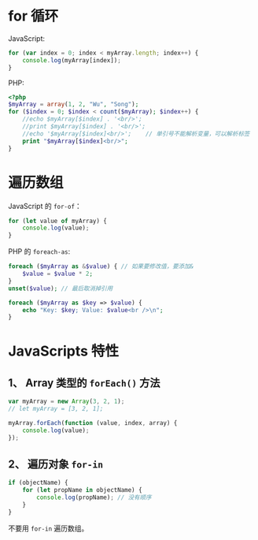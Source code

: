 # for 循环
JavaScript:  
```js
for (var index = 0; index < myArray.length; index++) {
    console.log(myArray[index]);
}
```
PHP:  
```php
<?php
$myArray = array(1, 2, "Wu", "Song");
for ($index = 0; $index < count($myArray); $index++) {
    //echo $myArray[$index] . '<br/>';
    //print $myArray[$index] . '<br/>';
    //echo '$myArray[$index]<br/>';    // 单引号不能解析变量，可以解析标签
    print "$myArray[$index]<br/>";
}
```

# 遍历数组
JavaScript 的 `for-of`：  
```js
for (let value of myArray) {
    console.log(value);
}
```

PHP 的 `foreach-as`:  
```php
foreach ($myArray as &$value) { // 如果要修改值，要添加&
    $value = $value * 2;
}
unset($value); // 最后取消掉引用

foreach ($myArray as $key => $value) {
    echo "Key: $key; Value: $value<br />\n";
}
```


# JavaScripts 特性
## 1、 Array 类型的 `forEach()` 方法
```js
var myArray = new Array(3, 2, 1);
// let myArray = [3, 2, 1];

myArray.forEach(function (value, index, array) {
    console.log(value);
});
```

## 2、 遍历对象 `for-in`
```js
if (objectName) {
    for (let propName in objectName) {
        console.log(propName); // 没有顺序
    }
}
```
不要用 `for-in` 遍历数组。  

